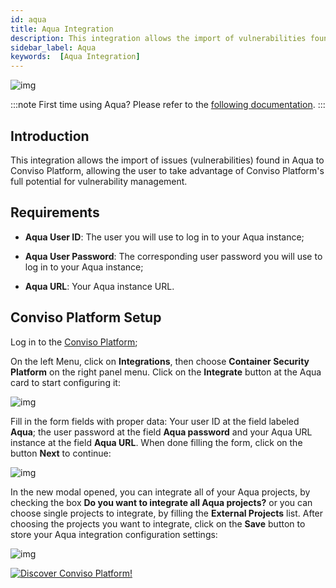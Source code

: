 ```yaml
---
id: aqua
title: Aqua Integration
description: This integration allows the import of vulnerabilities found in Aqua to the Conviso Platform, enhancing vulnerability management.
sidebar_label: Aqua
keywords:  [Aqua Integration]
---
```


<div style={{textAlign: 'center'}}>

![img](../../static/img/aqua.png)

</div>

:::note
First time using Aqua? Please refer to the [following documentation](https://www.aquasec.com/resources/).
:::

## Introduction

This integration allows the import of issues (vulnerabilities) found in Aqua to Conviso Platform, allowing the user to take advantage of Conviso Platform's full potential for vulnerability management.

## Requirements

- **Aqua User ID**: The user you will use to log in to your Aqua instance;

- **Aqua User Password**: The corresponding user password you will use to log in to your Aqua instance;

- **Aqua URL**: Your Aqua instance URL.

## Conviso Platform Setup

Log in to the [Conviso Platform](https://app.convisoappsec.com);

On the left Menu, click on **Integrations**, then choose **Container Security Platform** on the right panel menu. Click on the **Integrate** button at the Aqua card to start configuring it:

<div style={{textAlign: 'center'}}>

![img](../../static/img/aqua-img1.png)

</div>

Fill in the form fields with proper data: Your user ID at the field labeled **Aqua**; the user password at the field **Aqua password** and your Aqua URL instance at the field **Aqua URL**. When done filling the form, click on the button **Next** to continue:

<div style={{textAlign: 'center'}}>

![img](../../static/img/aqua-img2.png)

</div>

In the new modal opened, you can integrate all of your Aqua projects, by checking the box **Do you want to integrate all Aqua projects?**  or you can choose single projects to integrate, by filling the **External Projects** list. After choosing the projects you want to integrate, click on the **Save** button to store your Aqua integration configuration settings: 

<div style={{textAlign: 'center'}}>

![img](../../static/img/aqua-img3.png)

</div>

[![Discover Conviso Platform!](https://no-cache.hubspot.com/cta/default/5613826/interactive-125788977029.png)](https://cta-service-cms2.hubspot.com/web-interactives/public/v1/track/redirect?encryptedPayload=AVxigLKtcWzoFbzpyImNNQsXC9S54LjJuklwM39zNd7hvSoR%2FVTX%2FXjNdqdcIIDaZwGiNwYii5hXwRR06puch8xINMyL3EXxTMuSG8Le9if9juV3u%2F%2BX%2FCKsCZN1tLpW39gGnNpiLedq%2BrrfmYxgh8G%2BTcRBEWaKasQ%3D&webInteractiveContentId=125788977029&portalId=5613826)